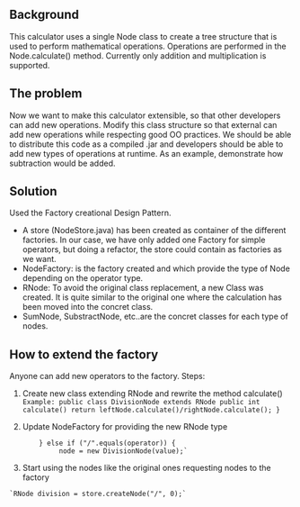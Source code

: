 ## Background 
This calculator uses a single Node class to create a tree structure that is used to perform mathematical operations. Operations are performed in the Node.calculate() method.  Currently only addition and multiplication is supported.
   
## The problem  
Now we want to make this calculator extensible, so that other developers can add new operations.
Modify this class structure so that external can add new operations while respecting good OO practices.
We should be able to distribute this code as a compiled .jar and developers should be able to add new types of operations at runtime.  As an example, demonstrate how subtraction would be added.

## Solution
Used the Factory creational Design Pattern.
* A store (NodeStore.java) has been created as container of the different factories. In our case, we have only added one Factory for simple operators, but doing a refactor, the store could contain as factories as we want.
* NodeFactory: is the factory created and which provide the type of Node depending on the operator type.
* RNode: To avoid the original class replacement, a new Class was created. It is quite similar to the original one where the calculation has been moved into the concret class.
* SumNode, SubstractNode, etc..are the concret classes for each type of nodes.

## How to extend the factory
Anyone can add new operators to the factory.
Steps:
  1. Create new class extending RNode and rewrite the method calculate()       
    `Example: public class DivisionNode extends RNode
    public int calculate()
        return leftNode.calculate()/rightNode.calculate();
    }`                
  2. Update NodeFactory for providing the new RNode type
          
             } else if ("/".equals(operator)) {
                  node = new DivisionNode(value);`

  3. Start using the nodes like the original ones requesting nodes to the factory
  
    `RNode division = store.createNode("/", 0);`